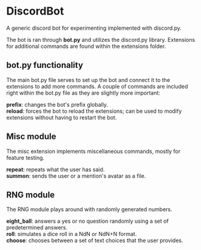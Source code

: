 # DiscordBot
A generic discord bot for experimenting implemented with discord.py.

The bot is ran through **bot.py** and utilizes the discord.py library. Extensions for additional commands are found within the extensions folder.

## bot.py functionality
The main bot.py file serves to set up the bot and connect it to the extensions to add more commands. A couple of commands are included right within the bot.py file as they are slightly more important:

**prefix**: changes the bot's prefix globally.  
**reload**: forces the bot to reload the extensions; can be used to modify extensions without having to restart the bot.

## Misc module
The misc extension implements miscellaneous commands, mostly for feature testing.

**repeat**: repeats what the user has said.  
**summon**: sends the user or a mention's avatar as a file.

## RNG module
The RNG module plays around with randomly generated numbers.

**eight_ball**: answers a yes or no question randomly using a set of predetermined answers.  
**roll**: simulates a dice roll in a NdN or NdN+N format.  
**choose**: chooses between a set of text choices that the user provides.
